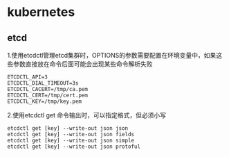 # kubernetes

## etcd

1.使用etcdctl管理etcd集群时，OPTIONS的参数需要配置在环境变量中，如果这些参数直接放在命令后面可能会出现某些命令解析失败
```export
ETCDCTL_API=3
ETCDCTL_DIAL_TIMEOUT=3s
ETCDCTL_CACERT=/tmp/ca.pem
ETCDCTL_CERT=/tmp/cert.pem
ETCDCTL_KEY=/tmp/key.pem
```

2.使用etcdctl get 命令输出时，可以指定格式，但必须小写
```--write-out json
etcdctl get [key] --write-out json json 
etcdctl get [key] --write-out json fields
etcdctl get [key] --write-out json simple
etcdctl get [key] --write-out json protoful
```